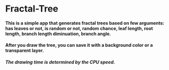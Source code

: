 # Fractal-Tree

#### This is a simple app that generates fractal trees based on few arguments: has leaves or not, is random or not, random chance, leaf length, root length, branch length diminuation, branch angle.

#### After you draw the tree, you can save it with a background color or a transparent layer.

##### The drawing time is determined by the CPU speed.